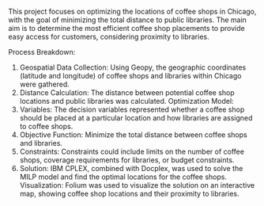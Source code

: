 This project focuses on optimizing the locations of coffee shops in Chicago, with the goal of minimizing the total distance to public libraries. The main aim is to determine the most efficient coffee shop placements to provide easy access for customers, considering proximity to libraries.

Process Breakdown:
1. Geospatial Data Collection: Using Geopy, the geographic coordinates (latitude and longitude) of coffee shops and libraries within Chicago were gathered.
2. Distance Calculation: The distance between potential coffee shop locations and public libraries was calculated.
Optimization Model:
3. Variables: The decision variables represented whether a coffee shop should be placed at a particular location and how libraries are assigned to coffee shops.
4. Objective Function: Minimize the total distance between coffee shops and libraries.
5. Constraints: Constraints could include limits on the number of coffee shops, coverage requirements for libraries, or budget constraints.
6. Solution: IBM CPLEX, combined with Docplex, was used to solve the MILP model and find the optimal locations for the coffee shops.
Visualization: Folium was used to visualize the solution on an interactive map, showing coffee shop locations and their proximity to libraries.
